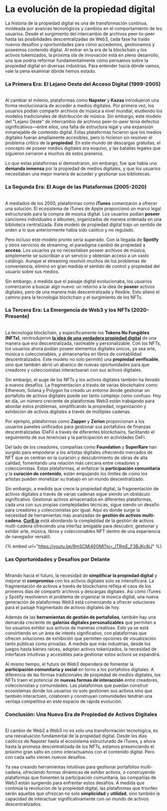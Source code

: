 # La evolución de la propiedad digital

La historia de la propiedad digital es una de transformación continua, moldeada por avances tecnológicos y cambios en el comportamiento de los usuarios. Desde el surgimiento del intercambio de archivos peer-to-peer hasta las posibilidades descentralizadas de Web3, cada fase ha traído nuevos desafíos y oportunidades para cómo accedemos, gestionamos y poseemos contenido digital. Al entrar en la era de la blockchain y los activos tokenizados, la próxima ola de innovación está en pleno desarrollo, una que podría reformar fundamentalmente cómo pensamos sobre la propiedad digital en diversas industrias. Para entender hacia dónde vamos, vale la pena examinar dónde hemos estado.

### La Primera Era: El Lejano Oeste del Acceso Digital (1999-2005) <a href="#ember56" id="ember56"></a>

\
Al cambiar el milenio, plataformas como **Napster** y **Kazaa** introdujeron una forma revolucionaria de acceder a medios digitales. Por primera vez, los usuarios podían compartir archivos de música a nivel mundial, eludiendo los modelos tradicionales de distribución de música. Sin embargo, este modelo del "Lejano Oeste" de intercambio de archivos peer-to-peer tenía defectos significativos—entre ellos, una falta de estructura legal y una expansión inmanejable de contenido digital. Estas plataformas hicieron que los medios digitales fueran ampliamente accesibles, pero lo hicieron sin resolver el problema crítico de la **propiedad**. En este mundo de descargas gratuitas, el concepto de poseer medios digitales era esquivo, y las batallas legales que siguieron cerraron a muchos de estos pioneros.

Lo que estas plataformas sí demostraron, sin embargo, fue que había una **demanda inmensa** por la propiedad de medios digitales, y que los usuarios necesitaban una mejor manera de acceder y gestionar sus bibliotecas.

### La Segunda Era: El Auge de las Plataformas (2005-2020) <a href="#ember59" id="ember59"></a>

\
A mediados de los 2000, plataformas como **iTunes** comenzaron a ofrecer una solución. El ecosistema de iTunes de Apple proporcionó un marco legal estructurado para la compra de música digital. Los usuarios podían **poseer** canciones individuales o álbumes, organizados de manera ordenada en una biblioteca centralizada. Este modelo de propiedad digital trajo un sentido de orden a lo que anteriormente había sido caótico y no regulado.

Pero incluso este modelo pronto sería superado. Con la llegada de **Spotify** y otros servicios de streaming, el paradigma cambió de propiedad a **acceso**. Los usuarios ya no necesitaban poseer archivos de música, simplemente se suscribían a un servicio y obtenían acceso a un vasto catálogo. Aunque el streaming resolvió muchos de los problemas de conveniencia, eliminó en gran medida el sentido de control y propiedad del usuario sobre sus medios.

Sin embargo, a medida que el paisaje digital evolucionaba, los usuarios comenzaron a buscar algo nuevo: un retorno a la idea de **poseer** activos digitales, pero de una manera más descentralizada y flexible. Esto allanó el camino para la tecnología blockchain y el surgimiento de los NFTs.

### La Tercera Era: La Emergencia de Web3 y los NFTs (2020-Presente) <a href="#ember63" id="ember63"></a>

\
La tecnología blockchain, y específicamente los **Tokens No Fungibles (NFTs)**, reintrodujeron [**la idea de una verdadera propiedad digital**](the-dawn-of-digital-ownership.md) de una manera que era descentralizada, rastreable y personalizable. Con los NFTs, los usuarios ahora podían poseer elementos digitales únicos, ya sea arte, música o coleccionables, y almacenarlos en libros de contabilidad descentralizados. Este modelo no solo permitió una **propiedad verificable**, sino que también abrió un abanico de nuevas oportunidades para que creadores y coleccionistas interactuaran con sus activos digitales.

Sin embargo, el auge de los NFTs y los activos digitales también ha llevado a nuevos desafíos. La fragmentación a través de varias blockchains como Ethereum, Solana y Polygon ha creado un entorno donde gestionar un portafolio de activos digitales puede ser tanto complejo como confuso. Hoy en día, un número creciente de plataformas Web3 están trabajando para abordar estos problemas, simplificando la propiedad, organización y exhibición de activos digitales a través de múltiples cadenas.

Por ejemplo, plataformas como **Zapper** y **Zerion** proporcionan a los usuarios paneles unificados para gestionar sus portafolios de finanzas descentralizadas (DeFi) a través de diferentes blockchains, facilitando el seguimiento de sus tenencias y la participación en actividades DeFi.

Del lado de los creadores, compañías como **Foundation** y **SuperRare** han surgido para empoderar a los artistas digitales ofreciendo mercados de NFT que se centran en la curación y descubrimiento de obras de alta calidad, fomentando una relación más cercana entre creadores y coleccionistas. Estas plataformas, al enfatizar la **participación comunitaria** y la **curación de contenido**, están empujando los límites de cómo los artistas pueden monetizar su trabajo en un mundo descentralizado.

Sin embargo, a medida que crece la propiedad digital, la fragmentación de activos digitales a través de varias cadenas sigue siendo un obstáculo significativo. Gestionar activos almacenados en diferentes plataformas, cada una con sus propias complejidades técnicas, sigue siendo un desafío para creadores y coleccionistas por igual. Aquí es donde surge la necesidad de herramientas más avanzadas de **gestión de activos multi-cadena**. [**Cur8.io**](http://cur8.io/) está abordando la complejidad de la gestión de activos multi-cadena ofreciendo una interfaz amigable para descubrir, gestionar y exhibir arte, música, libros y coleccionables NFT dentro de una experiencia de navegador versátil.

{% embed url="https://youtu.be/9mSCMi40OMI?si=_ITRmE_F3BJKc8jJ" %}

### Las Oportunidades y Desafíos por Delante <a href="#ember69" id="ember69"></a>

\
Mirando hacia el futuro, la necesidad de **simplificar la propiedad digital** y mejorar el **compromiso** con los activos digitales solo se intensificará. La fragmentación de activos a través de blockchains refleja el caos de los primeros días de compartir archivos y descargas digitales. Así como iTunes y Spotify resolvieron el problema de organizar la música digital, una nueva generación de plataformas Web3 está comenzando a ofrecer soluciones para el paisaje fragmentado de activos digitales de hoy.

Además de las **herramientas de gestión de portafolios**, también hay una demanda creciente de **galerías digitales personalizables** que permiten a los usuarios exhibir sus activos de maneras creativas. Esto ya se está convirtiendo en un área de interés significativo, con plataformas que ofrecen soluciones de exhibición que permiten opciones de visualización tanto públicas como privadas. A medida que más industrias, desde los juegos hasta bienes raíces, adoptan activos tokenizados, la necesidad de interfaces intuitivas y accesibles para gestionar estos activos se expandirá.

Al mismo tiempo, el futuro de Web3 dependerá de fomentar la **participación comunitaria y social** en torno a los portafolios digitales. A diferencia de las formas tradicionales de propiedad de medios digitales, los NFTs traen el potencial de **nuevas formas de interacción** entre creadores, coleccionistas y comunidades. Las plataformas que puedan construir ecosistemas donde los usuarios no solo gestionen sus activos sino que también interactúen, colaboren y construyan comunidades tendrán una ventaja competitiva en este espacio de rápida evolución.

### Conclusión: Una Nueva Era de Propiedad de Activos Digitales <a href="#ember73" id="ember73"></a>

\
El cambio de Web2 a Web3 no es solo una transformación tecnológica, es una reevaluación fundamental de la propiedad digital. Desde los días caóticos de Napster hasta el ecosistema estructurado de iTunes, y ahora hasta la promesa descentralizada de los NFTs, estamos presenciando el próximo gran salto en cómo interactuamos con el contenido digital. Pero con cada salto vienen nuevos desafíos.

Ya sea creando herramientas intuitivas para gestionar portafolios multi-cadena, ofreciendo formas dinámicas de exhibir activos, o construyendo plataformas que fomenten la participación comunitaria, las compañías de Web3 están surgiendo para enfrentar estos desafíos. A medida que continúa la revolución de la propiedad digital, las plataformas que triunfen serán aquellas que ofrezcan no solo **simplicidad** y **utilidad**, sino también la capacidad de interactuar significativamente con un mundo de activos descentralizados.